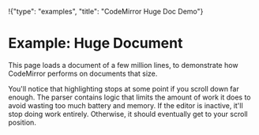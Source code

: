 !{"type": "examples", "title": "CodeMirror Huge Doc Demo"}

# Example: Huge Document

This page loads a document of a few million lines, to demonstrate how
CodeMirror performs on documents that size.

You'll notice that highlighting stops at some point if you scroll down
far enough. The parser contains logic that limits the amount of work
it does to avoid wasting too much battery and memory. If the editor is
inactive, it'll stop doing work entirely. Otherwise, it should
eventually get to your scroll position.

<style>.cm-wrap { height: 400px }</style>

<div id=editor></div>
<script defer src="../../codemirror.js"></script>
<script defer src="million.js"></script>
